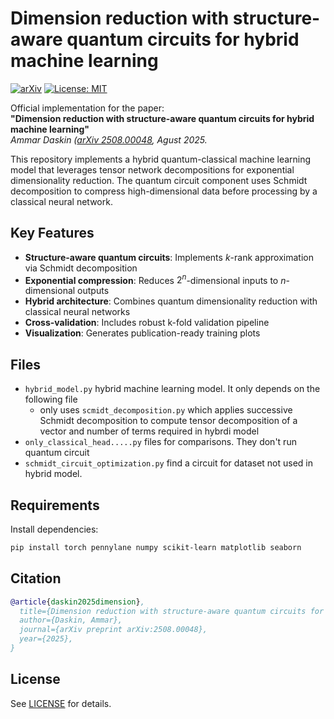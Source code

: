 # Dimension reduction with structure-aware quantum circuits for hybrid machine learning

[![arXiv](https://img.shields.io/badge/arXiv-2508.00048-b31b1b.svg)](http://arxiv.org/abs/2508.00048)
[![License: MIT](https://img.shields.io/badge/License-MIT-yellow.svg)](https://opensource.org/licenses/mit)

Official implementation for the paper:  
**"Dimension reduction with structure-aware quantum circuits for hybrid machine learning"**  
*Ammar Daskin ([arXiv 2508.00048](https://arxiv.org/abs/2508.00048), Agust 2025.*

This repository implements a hybrid quantum-classical machine learning model that leverages tensor network decompositions for exponential dimensionality reduction. The quantum circuit component uses Schmidt decomposition to compress high-dimensional data before processing by a classical neural network.

## Key Features
- **Structure-aware quantum circuits**: Implements $k$-rank approximation via Schmidt decomposition
- **Exponential compression**: Reduces $2^n$-dimensional inputs to $n$-dimensional outputs
- **Hybrid architecture**: Combines quantum dimensionality reduction with classical neural networks
- **Cross-validation**: Includes robust k-fold validation pipeline
- **Visualization**: Generates publication-ready training plots

## Files
- `hybrid_model.py` hybrid machine learning model. It only depends on the following file
  - only uses `scmidt_decomposition.py` which applies successive Schmidt decomposition to compute tensor decomposition of a vector and number of terms required in hybrdi model
- `only_classical_head.....py` files for comparisons. They don't run quantum circuit
- `schmidt_circuit_optimization.py` find a circuit for dataset not used in hybrid model.

## Requirements

Install dependencies:
```bash
pip install torch pennylane numpy scikit-learn matplotlib seaborn
```

## Citation
```bibtex
@article{daskin2025dimension},
  title={Dimension reduction with structure-aware quantum circuits for hybrid machine learning},
  author={Daskin, Ammar},
  journal={arXiv preprint arXiv:2508.00048},
  year={2025},
}
```

## License
See [LICENSE](LICENSE) for details.

